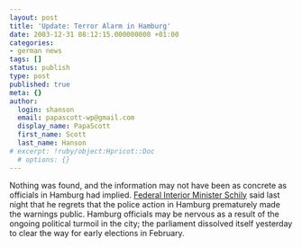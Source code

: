 ```yaml
---
layout: post
title: 'Update: Terror Alarm in Hamburg'
date: 2003-12-31 08:12:15.000000000 +01:00
categories:
- german news
tags: []
status: publish
type: post
published: true
meta: {}
author:
  login: shanson
  email: papascott-wp@gmail.com
  display_name: PapaScott
  first_name: Scott
  last_name: Hanson
# excerpt: !ruby/object:Hpricot::Doc
  # options: {}
---
```

<p>Nothing was found, and the information may not have been as concrete as officials in Hamburg had implied. <a title="tagesschau.de : Kein Sprengstoff in Hamburg gefunden" href="http://tagesschau.de/aktuell/meldungen/0,1185,OID2806070_NAV_REF1,00.html">Federal Interior Minister Schily</a> said last night that he regrets that the police action in Hamburg prematurely made the warnings public. Hamburg officials may be nervous as a result of the ongoing political turmoil in the city; the parliament dissolved itself yesterday to clear the way for early elections in February.</p>
